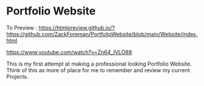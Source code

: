 # Portfolio Website

To Preview : https://htmlpreview.github.io/?https://github.com/ZackForeman/PortfolioWebsite/blob/main/Website/index.html

https://www.youtube.com/watch?v=Zn64_IVLO88

This is my first attempt at making a professional looking Portfolio Website. Think of this as more of place for me to remember and review my current Projects.

